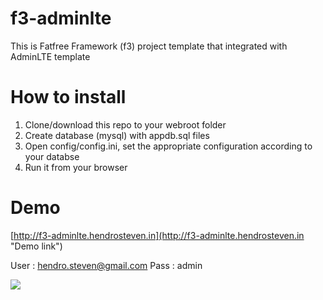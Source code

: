 # f3-adminlte
This is Fatfree Framework (f3) project template that integrated with AdminLTE template

# How to install
1. Clone/download this repo to your webroot folder
2. Create database (mysql) with appdb.sql files
3. Open config/config.ini, set the appropriate configuration according to your databse
4. Run it from your browser

# Demo
[http://f3-adminlte.hendrosteven.in](http://f3-adminlte.hendrosteven.in "Demo link")

User : hendro.steven@gmail.com
Pass : admin

![](https://raw.githubusercontent.com/hendrosteven/f3-adminlte/master/screen.png)